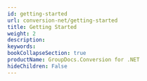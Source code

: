 ```yaml
---
id: getting-started
url: conversion-net/getting-started
title: Getting Started
weight: 2
description: 
keywords: 
bookCollapseSection: true
productName: GroupDocs.Conversion for .NET
hideChildren: False
---
```

